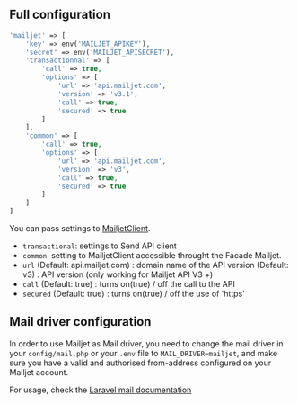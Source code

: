 ## Full configuration

```php
'mailjet' => [
    'key' => env('MAILJET_APIKEY'),
    'secret' => env('MAILJET_APISECRET'),
    'transactionnal' => [
        'call' => true,
        'options' => [
            'url' => 'api.mailjet.com',
            'version' => 'v3.1',
            'call' => true,
            'secured' => true
        ]
    ],
    'common' => [
        'call' => true,
        'options' => [
            'url' => 'api.mailjet.com',
            'version' => 'v3',
            'call' => true,
            'secured' => true
        ]
    ]
]
```
You can pass settings to [MailjetClient](https://github.com/mailjet/mailjet-apiv3-php).

* `transactional`: settings to Send API client
* `common`: setting to MailjetClient accessible throught the Facade Mailjet.
* `url` (Default: api.mailjet.com) : domain name of the API
version (Default: v3) : API version (only working for Mailjet API V3 +)
* `call` (Default: true) : turns on(true) / off the call to the API
* `secured` (Default: true) : turns on(true) / off the use of 'https'


## Mail driver configuration

In order to use Mailjet as Mail driver, you need to change the mail driver in your `config/mail.php` or your `.env` file to `MAIL_DRIVER=mailjet`, and make sure you have a valid and authorised from-address configured on your Mailjet account.

For usage, check the [Laravel mail documentation](https://laravel.com/docs/master/mail)